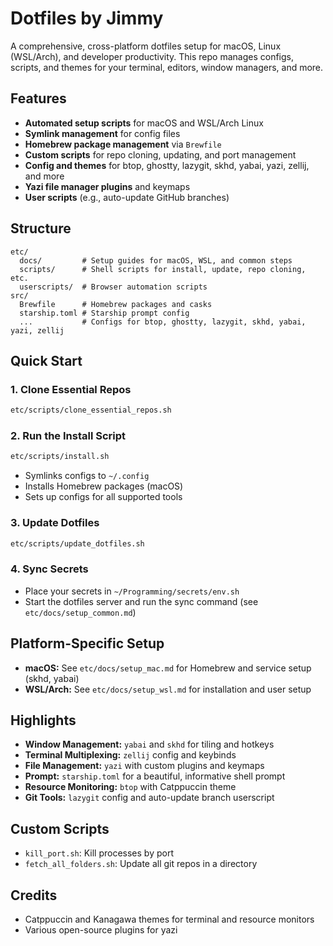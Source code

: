 # Dotfiles by Jimmy

A comprehensive, cross-platform dotfiles setup for macOS, Linux (WSL/Arch), and developer productivity. This repo manages configs, scripts, and themes for your terminal, editors, window managers, and more.

## Features

- **Automated setup scripts** for macOS and WSL/Arch Linux
- **Symlink management** for config files
- **Homebrew package management** via `Brewfile`
- **Custom scripts** for repo cloning, updating, and port management
- **Config and themes** for btop, ghostty, lazygit, skhd, yabai, yazi, zellij, and more
- **Yazi file manager plugins** and keymaps
- **User scripts** (e.g., auto-update GitHub branches)

## Structure

```
etc/
  docs/         # Setup guides for macOS, WSL, and common steps
  scripts/      # Shell scripts for install, update, repo cloning, etc.
  userscripts/  # Browser automation scripts
src/
  Brewfile      # Homebrew packages and casks
  starship.toml # Starship prompt config
  ...           # Configs for btop, ghostty, lazygit, skhd, yabai, yazi, zellij
```

## Quick Start

### 1. Clone Essential Repos

```sh
etc/scripts/clone_essential_repos.sh
```

### 2. Run the Install Script

```sh
etc/scripts/install.sh
```
- Symlinks configs to `~/.config`
- Installs Homebrew packages (macOS)
- Sets up configs for all supported tools

### 3. Update Dotfiles

```sh
etc/scripts/update_dotfiles.sh
```

### 4. Sync Secrets

- Place your secrets in `~/Programming/secrets/env.sh`
- Start the dotfiles server and run the sync command (see `etc/docs/setup_common.md`)

## Platform-Specific Setup

- **macOS:** See `etc/docs/setup_mac.md` for Homebrew and service setup (skhd, yabai)
- **WSL/Arch:** See `etc/docs/setup_wsl.md` for installation and user setup

## Highlights

- **Window Management:** `yabai` and `skhd` for tiling and hotkeys
- **Terminal Multiplexing:** `zellij` config and keybinds
- **File Management:** `yazi` with custom plugins and keymaps
- **Prompt:** `starship.toml` for a beautiful, informative shell prompt
- **Resource Monitoring:** `btop` with Catppuccin theme
- **Git Tools:** `lazygit` config and auto-update branch userscript

## Custom Scripts

- `kill_port.sh`: Kill processes by port
- `fetch_all_folders.sh`: Update all git repos in a directory

## Credits

- Catppuccin and Kanagawa themes for terminal and resource monitors
- Various open-source plugins for yazi
